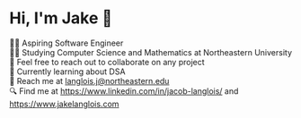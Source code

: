 # Hi, I'm Jake 👋


👨‍💻 Aspiring Software Engineer <br/>
👨‍🎓 Studying Computer Science and Mathematics at Northeastern University <br/>
🤝 Feel free to reach out to collaborate on any project <br/>
💭 Currently learning about DSA <br/>
📮 Reach me at langlois.j@northeastern.edu <br/>
🔍 Find me at https://www.linkedin.com/in/jacob-langlois/ and https://www.jakelanglois.com




